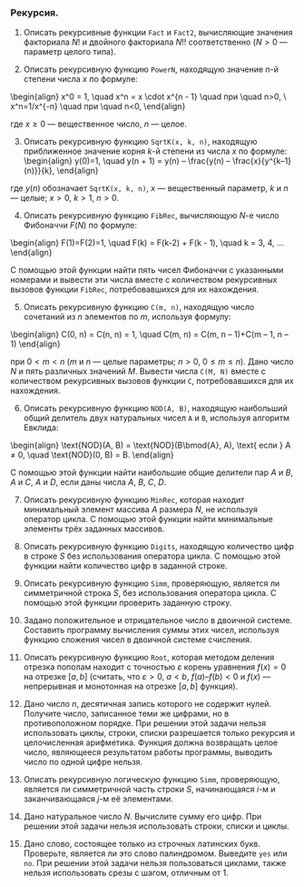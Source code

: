 ### Рекурсия.

1. Описать рекурсивные функции `Fact` и `Fact2`, вычисляющие значения факториала $N!$ и двойного факториала $N!!$ соответственно ($N > 0$ — параметр целого типа).

2. Описать рекурсивную функцию `PowerN`, находящую значение $n$-й степени числа $x$ по формуле:

\begin{align}
    x^0 = 1, \quad x^n = x \cdot x^{n - 1} \quad при \quad n>0, \\
    x^n=1/x^{-n} \quad при \quad n<0,
\end{align}

где $x≥0$ — вещественное число, $n$ — целое.

3. Описать рекурсивную функцию `SqrtK(x, k, n)`, находящую приближенное значение корня $k$-й степени из числа $x$ по формуле:
\begin{align}
    y(0)=1, \quad y(n + 1) = y(n) – \frac{y(n) – \frac{x}{y^{k–1}(n)}}{k},
\end{align}

где $y(n)$ обозначает `SqrtK(x, k, n)`, $x$ — вещественный параметр, $k$ и $n$ — целые; $x > 0$, $k > 1$, $n > 0$.

4. Описать рекурсивную функцию `FibRec`, вычисляющую $N$-е число Фибоначчи $F(N)$ по формуле:

\begin{align}
    F(1)=F(2)=1, \quad F(k) = F(k-2) + F(k - 1), \quad k = 3, 4, ...
\end{align}

С помощью этой функции найти пять чисел Фибоначчи с указанными номерами и вывести эти числа вместе с количеством рекурсивных вызовов функции `FibRec`, потребовавшихся для их нахождения.

5.	Описать рекурсивную функцию `C(m, n)`, находящую число сочетаний из $n$ элементов по $m$, используя формулу:

\begin{align}
    C(0, n) = C(n, n) = 1, \quad C(m,  n) = C(m,  n – 1)+C(m – 1, n – 1)
\end{align}

при $0 < m < n$ ($m$ и $n$ — целые параметры; $n > 0$, $0 ≤ m ≤ n$). Дано число $N$ и пять различных значений $M$. Вывести числа `C(M, N)` вместе с количеством рекурсивных вызовов функции `C`, потребовавшихся для их нахождения.

6. Описать рекурсивную функцию `NOD(A, B)`, находящую наибольший общий делитель двух натуральных чисел `A` и `B`, используя алгоритм Евклида:

\begin{align}
    \text{NOD}(A, B) = \text{NOD}(B\bmod{A}, A), \text{  если  } A ≠ 0, \quad \text{NOD}(0, B) = B.
\end{align}

С помощью этой функции найти наибольшие общие делители пар $A$ и $B$, $A$ и $C$, $A$ и $D$, если даны числа $A$, $B$, $C$, $D$.

7. Описать рекурсивную функцию `MinRec`, которая находит минимальный элемент массива $A$ размера $N$, не используя оператор цикла. С помощью этой функции найти минимальные элементы трёх заданных массивов.

8. Описать рекурсивную функцию `Digits`, находящую количество цифр в строке $S$ без использования оператора цикла. С помощью этой функции найти количество цифр в заданной строке.

9. Описать рекурсивную функцию `Simm`, проверяющую, является ли симметричной строка $S$, без использования оператора цикла. С помощью этой функции проверить заданную строку.

10. Задано положительное и отрицательное число в двоичной системе. Составить программу вычисления суммы этих чисел, используя функцию сложения чисел в двоичной системе счисления.

11. Описать рекурсивную функцию `Root`, которая методом деления отрезка пополам находит с точностью $ε$ корень уравнения $f(x) = 0$ на отрезке $[a, b]$ (считать, что $ε > 0$, $a < b$, $f(a) – f(b) < 0$ и $f(x)$ — непрерывная и монотонная на отрезке $[a, b]$ функция).

12. Дано число $n$, десятичная запись которого не содержит нулей. Получите число, записанное теми же цифрами, но в противоположном порядке. При решении этой задачи нельзя использовать циклы, строки, списки разрешается только рекурсия и целочисленная арифметика. Функция должна возвращать целое число, являющееся результатом работы программы, выводить число по одной цифре нельзя.

13. Описать рекурсивную логическую функцию `Simm`, проверяющую, является ли симметричной часть строки $S$, начинающаяся $i$-м и заканчивающаяся $j$-м её элементами.

14. Дано натуральное число $N$. Вычислите сумму его цифр. При решении этой задачи нельзя использовать строки, списки и циклы.

15. Дано слово, состоящее только из строчных латинских букв. Проверьте, является ли это слово палиндромом. Выведите `yes` или `no`. При решении этой задачи нельзя пользоваться циклами, также нельзя использовать срезы с шагом, отличным от 1.